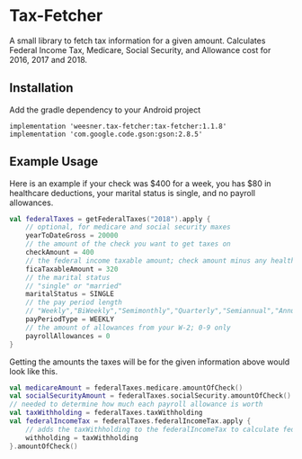 # Tax-Fetcher
  A small library to fetch tax information for a given amount. Calculates Federal Income Tax, Medicare, Social Security, and Allowance cost for 2016, 2017 and 2018.

## Installation
  Add the gradle dependency to your Android project
  
  `implementation 'weesner.tax-fetcher:tax-fetcher:1.1.8'`  
  `implementation 'com.google.code.gson:gson:2.8.5'`

## Example Usage
Here is an example if your check was $400 for a week, you has $80 in healthcare deductions, your marital status is single, and no payroll allowances.
```kotlin
val federalTaxes = getFederalTaxes("2018").apply {
    // optional, for medicare and social security maxes
    yearToDateGross = 20000
    // the amount of the check you want to get taxes on
    checkAmount = 400
    // the federal income taxable amount; check amount minus any healthcare deductions       
    ficaTaxableAmount = 320
    // the marital status
    // "single" or "married"
    maritalStatus = SINGLE
    // the pay period length 
    // "Weekly","BiWeekly","Semimonthly","Quarterly","Semiannual","Annual" or "Daily"
    payPeriodType = WEEKLY
    // the amount of allowances from your W-2; 0-9 only
    payrollAllowances = 0
}
```

Getting the amounts the taxes will be for the given information above would look like this.
```kotlin
val medicareAmount = federalTaxes.medicare.amountOfCheck()
val socialSecurityAmount = federalTaxes.socialSecurity.amountOfCheck()
// needed to determine how much each payroll allowance is worth
val taxWithholding = federalTaxes.taxWithholding
val federalIncomeTax = federalTaxes.federalIncomeTax.apply {
    // adds the taxWithholding to the federalIncomeTax to calculate federal income tax correctly
    withholding = taxWithholding
}.amountOfCheck()
```  
